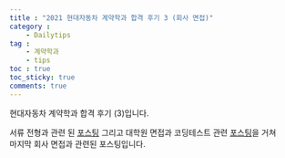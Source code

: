 ```yaml
---
title : "2021 현대자동차 계약학과 합격 후기 3 (회사 면접)"
category :
    - Dailytips
tag :
    - 계약학과
    - tips
toc : true
toc_sticky: true
comments: true
---  
```


현대자동차 계약학과 합격 후기 (3)입니다.  

서류 전형과 관련 된 [포스팅](https://taeyoung96.github.io/dailytips/HNG-1/) 그리고 대학원 면접과 코딩테스트 관련 [포스팅](https://taeyoung96.github.io/dailytips/HNG-2/)을 거쳐  
마지막 회사 면접과 관련된 포스팅입니다.  




